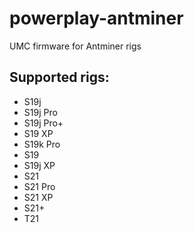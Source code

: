 # powerplay-antminer
UMC firmware for Antminer rigs 

## Supported rigs:
- S19j
- S19j Pro
- S19j Pro+
- S19 XP
- S19k Pro
- S19
- S19j XP
- S21
- S21 Pro
- S21 XP
- S21+
- T21
